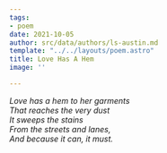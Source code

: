 ```yaml
---
tags:
- poem
date: 2021-10-05
author: src/data/authors/ls-austin.md
template: "../../layouts/poem.astro"
title: Love Has A Hem
image: ''

---
```

_Love has a hem to her garments  
That reaches the very dust  
It sweeps the stains  
From the streets and lanes,  
And because it can, it must._